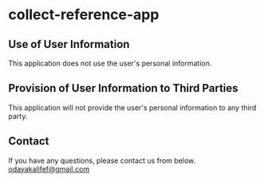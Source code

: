 # collect-reference-app

## Use of User Information
This application does not use the user's personal information.


## Provision of User Information to Third Parties
This application will not provide the user's personal information to any third party.


## Contact 
If you have any questions, please contact us from below.
odayakalifef@gmail.com
